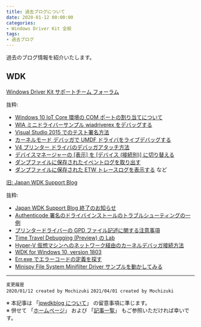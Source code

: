 ```yaml
---
title: 過去ブログについて
date: 2020-01-12 00:00:00
categories:
- Windows Driver Kit 全般
tags:
- 過去ブログ
---
```

過去のブログ情報を紹介いたします。
<!-- more -->
## WDK
[Windows Driver Kit サポートチーム フォーラム](https://social.msdn.microsoft.com/Forums/ja-JP/home?forum=wdksupportteamja)

抜粋:  
- [Windows 10 IoT Core 環境の COM ポートの割り当てについて](https://social.msdn.microsoft.com/Forums/ja-JP/521847f9-f90a-4f2b-81eb-3efb57b34152/windows-10-iot-core-com-?forum=wdksupportteamja)
- [WIA ミニドライバーサンプル wiadriverex をデバッグする](https://social.msdn.microsoft.com/Forums/ja-JP/e1979c21-d197-4fb2-a0b4-bb3d2c67337f/wia-wiadriverex-?forum=wdksupportteamja)
- [Visual Studio 2015 でのテスト署名方法](https://social.msdn.microsoft.com/Forums/ja-JP/3842e76b-676d-44ce-b1ae-1ff324b9c3b3/visual-studio-2015-123911239812486124731248832626215172604127861?forum=wdksupportteamja)
- [カーネルモード デバッガで UMDF ドライバをライブデバッグする](https://social.msdn.microsoft.com/Forums/ja-JP/d74842f6-5c05-44ad-b98d-3f26874a5647/12459125401249312523125141254012489-1248712496124831246012391?forum=wdksupportteamja)
- [V4 プリンター ドライバのデバッガアタッチ方法](https://social.msdn.microsoft.com/Forums/ja-JP/06aafefe-ba4c-407e-a4c4-36562d6c6da4/v4-?forum=wdksupportteamja)
- [デバイスマネージャーの \[表示\] を \[デバイス (接続別)\] に切り替える](https://social.msdn.microsoft.com/Forums/ja-JP/dd9447a6-6221-407e-9f01-a19b86d77567/-?forum=wdksupportteamja)
- [ダンプファイルに保存されたイベントログを取り出す](https://social.msdn.microsoft.com/Forums/ja-JP/ffae3a15-11af-4ab2-8341-4f004356a6d0?forum=wdksupportteamja)
- [ダンプファイルに保存された ETW トレースログを表示する](https://social.msdn.microsoft.com/Forums/ja-JP/8ff7b651-dcd1-4721-ab34-12c192fa0e4f/12480125311250312501124491245212523123952044523384123731242812?forum=wdksupportteamja)
など  

[旧: Japan WDK Support Blog](https://docs.microsoft.com/ja-jp/archive/blogs/jpwdkblog/)  

抜粋:  
- [Japan WDK Support Blog 終了のお知らせ](https://docs.microsoft.com/ja-jp/archive/blogs/jpwdkblog/japan-wdk-support-blog-%E7%B5%82%E4%BA%86%E3%81%AE%E3%81%8A%E7%9F%A5%E3%82%89%E3%81%9B)  
- [Authenticode 署名のドライバインストールのトラブルシューティングの一例](https://docs.microsoft.com/ja-jp/archive/blogs/jpwdkblog/authenticode-%E7%BD%B2%E5%90%8D%E3%81%AE%E3%83%89%E3%83%A9%E3%82%A4%E3%83%90%E3%82%A4%E3%83%B3%E3%82%B9%E3%83%88%E3%83%BC%E3%83%AB%E3%81%AE%E3%83%88%E3%83%A9%E3%83%96%E3%83%AB%E3%82%B7%E3%83%A5)
- [プリンタードライバーの GPD ファイル記述に関する注意事項](https://docs.microsoft.com/ja-jp/archive/blogs/jpwdkblog/gpd_file_case_sensitive)
- [Time Travel Debugging (Preview) の Lab](https://docs.microsoft.com/ja-jp/archive/blogs/jpwdkblog/time-travel-debugging-preview-lab)
- [Hyper-V 仮想マシンへのネットワーク経由のカーネルデバッガ接続方法](https://docs.microsoft.com/ja-jp/archive/blogs/jpwdkblog/hyper-v-kernel-debug-kdnet)
- [WDK for Windows 10, version 1803
](https://docs.microsoft.com/ja-jp/archive/blogs/jpwdkblog/wdk-for-windows-10-version-1803)
- [Err.exe でエラーコードの定義を探す](https://docs.microsoft.com/ja-jp/archive/blogs/jpwdkblog/err-exe)
- [Minispy File System Minifilter Driver サンプルを動かしてみる](https://docs.microsoft.com/ja-jp/archive/blogs/jpwdkblog/minispy-file-system-minifilter-driver-%E3%82%B5%E3%83%B3%E3%83%97%E3%83%AB%E3%82%92%E5%8B%95%E3%81%8B%E3%81%97%E3%81%A6%E3%81%BF%E3%82%8B)

***
`変更履歴`  
`2020/01/12 created by Mochizuki`
`2021/04/01 created by Mochizuki`  

※ 本記事は 「[jpwdkblog について](https://jpwdkblog.github.io/blog/2020/01/01/aobut-jpwdkblog/)」 の留意事項に準じます。  
※ 併せて 「[ホームページ](https://jpwdkblog.github.io/blog/)」 および 「[記事一覧](https://jpwdkblog.github.io/blog/archives/)」 もご参照いただければ幸いです。  